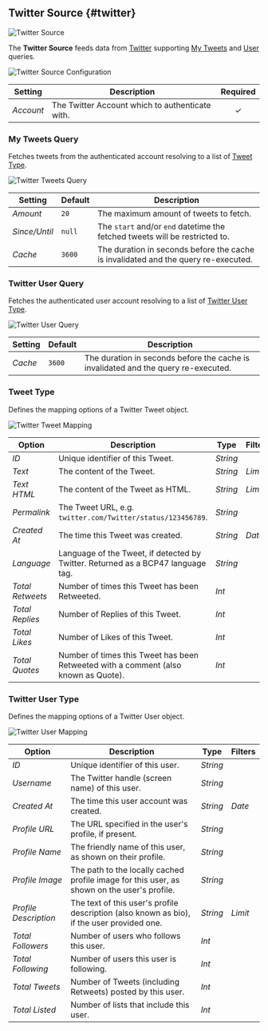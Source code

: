 ## Twitter Source {#twitter}

![Twitter Source](/essentials-for-yootheme-pro/assets/brands/twitter.svg)

The **Twitter Source** feeds data from [Twitter](https://www.twitter.com) supporting [My Tweets](#my-tweets-query) and [User](#twitter-user-query) queries.

<!--@include: ./common-provider-settings.md-->

![Twitter Source Configuration](./assets/providers/twitter-config.webp)

| Setting | Description | Required |
| --- | --- | :---: |
| *Account* | The Twitter Account which to authenticate with. | &#x2713; |

### My Tweets Query

Fetches tweets from the authenticated account resolving to a list of [Tweet Type](#tweet-type).

![Twitter Tweets Query](./assets/providers/twitter-query-tweets.webp)

| Setting | Default | Description |
| --- | --- | --- |
| *Amount* | `20` | The maximum amount of tweets to fetch. |
| *Since/Until* | `null` | The `start` and/or `end` datetime the fetched tweets will be restricted to. |
| *Cache* | `3600` | The duration in seconds before the cache is invalidated and the query re-executed. |

### Twitter User Query

Fetches the authenticated user account resolving to a list of [Twitter User Type](#twitter-user-type).

![Twitter User Query](./assets/providers/twitter-query-user.webp)

| Setting | Default | Description |
| --- | --- | --- |
| *Cache* | `3600` | The duration in seconds before the cache is invalidated and the query re-executed. |

### Tweet Type

Defines the mapping options of a Twitter Tweet object.

![Twitter Tweet Mapping](./assets/providers/twitter-type-tweet.webp)

| Option | Description | Type | Filters |
| --- | --- | --- | --- |
| *ID* | Unique identifier of this Tweet. | *String* |
| *Text* | The content of the Tweet. | *String* | *Limit* |
| *Text HTML* | The content of the Tweet as HTML. | *String* | *Limit* |
| *Permalink* | The Tweet URL, e.g. `twitter.com/Twitter/status/123456789`. | *String* |
| *Created At* | The time this Tweet was created. | *String* | *Date* |
| *Language* | Language of the Tweet, if detected by Twitter. Returned as a BCP47 language tag. | *String* |
| *Total Retweets* | Number of times this Tweet has been Retweeted. | *Int* |
| *Total Replies* | Number of Replies of this Tweet. | *Int* |
| *Total Likes* | Number of Likes of this Tweet. | *Int* |
| *Total Quotes* | Number of times this Tweet has been Retweeted with a comment (also known as Quote). | *Int* |

### Twitter User Type

Defines the mapping options of a Twitter User object.

![Twitter User Mapping](./assets/providers/twitter-type-user.webp)

| Option | Description | Type | Filters |
| --- | --- | --- | --- |
| *ID* | Unique identifier of this user. | *String* |
| *Username* | The Twitter handle (screen name) of this user. | *String* |
| *Created At* | The time this user account was created. | *String* | *Date* |
| *Profile URL* | The URL specified in the user's profile, if present. | *String* |
| *Profile Name* | The friendly name of this user, as shown on their profile. | *String* |
| *Profile Image* | The path to the locally cached profile image for this user, as shown on the user's profile. | *String* |
| *Profile Description* | The text of this user's profile description (also known as bio), if the user provided one. | *String* | *Limit* |
| *Total Followers* | Number of users who follows this user. | *Int* |
| *Total Following* | Number of users this user is following. | *Int* |
| *Total Tweets* | Number of Tweets (including Retweets) posted by this user. | *Int* |
| *Total Listed* | Number of lists that include this user. | *Int* |
